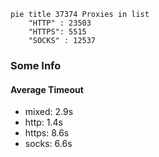 
```mermaid
pie title 37374 Proxies in list
    "HTTP" : 23503
    "HTTPS": 5515
    "SOCKS" : 12537
```

### Some Info
#### Average Timeout

- mixed: 2.9s
- http: 1.4s
- https: 8.6s
- socks: 6.6s